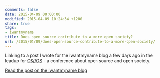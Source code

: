 ```yaml
---
comments: false
date: 2015-04-09 00:00:00
modified: 2015-04-09 10:24:34 +1200
share: true
tags:
- iwantmyname
title: Does open source contribute to a more open society?
url: /2015/04/09/does-open-source-contribute-to-a-more-open-society/
---
```


Linking to a post I wrote for the iwantmyname blog a few days ago in the
leadup for [OS//OS](http://www.opensourceopensociety.com/) - a
conference about open source and open society.

[Read the post on the iwantmyname blog](https://iwantmyname.com/blog/2015/03/does-open-source-contribute-to-a-more-open-society.html)

